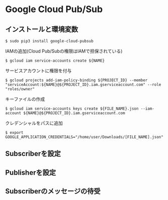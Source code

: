 # Google Cloud Pub/Sub

## インストールと環境変数
```console
$ sudo pip3 install google-cloud-pubsub
```
IAMの追加(Cloud Pub/Subの権限はIAMで担保されている)
```console
$ gcloud iam service-accounts create ${NAME}
```
サービスアカウントに権限を付与
```console
$ gcloud projects add-iam-policy-binding ${PROJECT_ID} --member "serviceAccount:${NAME}@${PROJECT_ID}.iam.gserviceaccount.com" --role "roles/owner"
```
キーファイルの作成
```cosnole
$ gcloud iam service-accounts keys create ${FILE_NAME}.json --iam-account ${NAME}@${PROJECT_ID}.iam.gserviceaccount.com
```
クレデンシャルをパスに追加
```console
$ export GOOGLE_APPLICATION_CREDENTIALS="/home/user/Downloads/[FILE_NAME].json"
```

## Subscriberを設定

## Publisherを設定

## Subscriberのメッセージの待受
